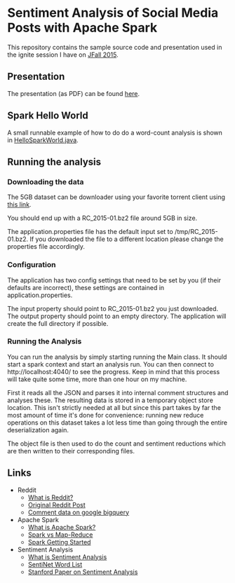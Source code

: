 # Sentiment Analysis of Social Media Posts with Apache Spark

This repository contains the sample source code and presentation used in the ignite session I have on [JFall 2015](http://www.nljug.org/jfall/2015/).

## Presentation

The presentation (as PDF) can be found [here](/doc/jfall-sentiment.pdf).

## Spark Hello World

A small runnable example of how to do do a word-count analysis is shown in [HelloSparkWorld.java](./src/main/java/com/nibado/example/spark/example/HelloSparkWorld.java).

## Running the analysis

### Downloading the data

The 5GB dataset can be downloader using your favorite torrent client using [this link](https://mega.nz/#!ysBWXRqK!yPXLr25PgJi184pbJU3GtnqUY4wG7YvuPpxJjEmnb9A).

You should end up with a RC_2015-01.bz2 file around 5GB in size.

The application.properties file has the default input set to /tmp/RC_2015-01.bz2. If you downloaded the file to a different
location please change the properties file accordingly.

### Configuration

The application has two config settings that need to be set by you (if their defaults are incorrect), these settings are
contained in application.properties.

The input property should point to RC_2015-01.bz2 you just downloaded. The output property should point to an empty directory. 
The application will create the full directory if possible. 

### Running the Analysis

You can run the analysis by simply starting running the Main class. It should start a spark context and start an analysis
run. You can then connect to http://localhost:4040/ to see the progress. Keep in mind that this process will take quite 
some time, more than one hour on my machine.
 
First it reads all the JSON and parses it into internal comment structures and analyses these. The resulting data is stored
in a temporary object store location. This isn't strictly needed at all but since this part takes by far the most amount of 
time it's done for convenience: running new reduce operations on this dataset takes a lot less time than going through the
entire deserialization again.

The object file is then used to do the count and sentiment reductions which are then written to their corresponding files.

## Links
* Reddit
  * [What is Reddit?](https://en.wikipedia.org/wiki/Reddit)
  * [Original Reddit Post](https://www.reddit.com/r/datasets/comments/3bxlg7/i_have_every_publicly_available_reddit_comment)
  * [Comment data on google bigquery](https://bigquery.cloud.google.com/table/fh-bigquery:reddit_comments.2015_05)
* Apache Spark
  * [What is Apache Spark?](http://spark.apache.org/)
  * [Spark vs Map-Reduce](https://www.quora.com/What-is-the-difference-between-Apache-Spark-and-Apache-Hadoop-Map-Reduce)
  * [Spark Getting Started](http://spark.apache.org/docs/latest/programming-guide.html)
* Sentiment Analysis
  * [What is Sentiment Analysis](https://semantria.com/sentiment-analysis)
  * [SentiNet Word List](http://sentiwordnet.isti.cnr.it/)
  * [Stanford Paper on Sentiment Analysis](http://nlp.stanford.edu/sentiment/)
